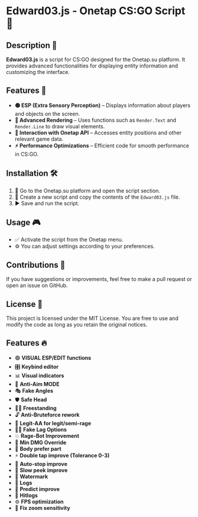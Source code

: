 # Edward03.js - Onetap CS:GO Script 🎯

## Description 📜
**Edward03.js** is a script for CS:GO designed for the Onetap.su platform. It provides advanced functionalities for displaying entity information and customizing the interface.

## Features 🚀
- **🟢 ESP (Extra Sensory Perception)** – Displays information about players and objects on the screen.
- **🎨 Advanced Rendering** – Uses functions such as `Render.Text` and `Render.Line` to draw visual elements.
- **🔗 Interaction with Onetap API** – Accesses entity positions and other relevant game data.
- **⚡ Performance Optimizations** – Efficient code for smooth performance in CS:GO.

## Installation 🛠️
1. 🔗 Go to the Onetap.su platform and open the script section.
2. 📂 Create a new script and copy the contents of the `Edward03.js` file.
3. ▶️ Save and run the script.

## Usage 🎮
- ✅ Activate the script from the Onetap menu.
- ⚙️ You can adjust settings according to your preferences.

## Contributions 🤝
If you have suggestions or improvements, feel free to make a pull request or open an issue on GitHub.

## License 📜
This project is licensed under the MIT License. You are free to use and modify the code as long as you retain the original notices.

## Features 🔥

- 🟢 **VISUAL ESP/EDIT functions**
- 🎛 **Keybind editor**
- 📊 **Visual indicators**
- 🔄 **Anti-Aim MODE**
- 🎭 **Fake Angles**
- 🛡 **Safe Head**
- 🏃‍♂️ **Freestanding**
- 🔓 **Anti-Bruteforce rework**
- 🎯 **Legit-AA for legit/semi-rage**
- 🕵️‍♂️ **Fake Lag Options**
- 💥 **Rage-Bot Improvement**
- 🎯 **Min DMG Override**
- 🎯 **Body prefer part**
- ⚡ **Double tap improve (Tolerance 0-3)**
- 🛑 **Auto-stop improve**
- 🐢 **Slow peek improve**
- 🔖 **Watermark**
- 📜 **Logs**
- 🔮 **Predict improve**
- 🎯 **Hitlogs**
- ⚙️ **FPS optimization**
- 🔧 **Fix zoom sensitivity**
